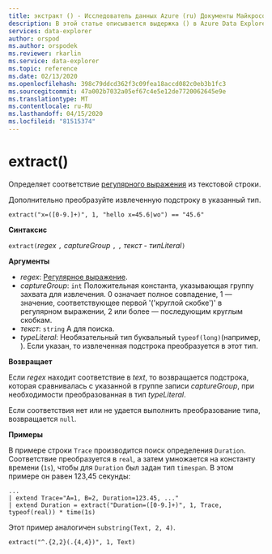 ```yaml
---
title: экстракт () - Исследователь данных Azure (ru) Документы Майкрософт
description: В этой статье описывается выдержка () в Azure Data Explorer.
services: data-explorer
author: orspod
ms.author: orspodek
ms.reviewer: rkarlin
ms.service: data-explorer
ms.topic: reference
ms.date: 02/13/2020
ms.openlocfilehash: 398c79ddcd362f3c09fea18accd082c0eb3b1fc3
ms.sourcegitcommit: 47a002b7032a05ef67c4e5e12de7720062645e9e
ms.translationtype: MT
ms.contentlocale: ru-RU
ms.lasthandoff: 04/15/2020
ms.locfileid: "81515374"
---
```

# <a name="extract"></a>extract()

Определяет соответствие [регулярного выражения](./re2.md) из текстовой строки. 

Дополнительно преобразуйте извлеченную подстроку в указанный тип.

    extract("x=([0-9.]+)", 1, "hello x=45.6|wo") == "45.6"

**Синтаксис**

`extract(`*regex* `,` *captureGroup* `,` `,` *текст* - *типLiteral*`)`

**Аргументы**

* *regex*: [Регулярное выражение](./re2.md).
* *captureGroup*: `int` Положительная константа, указывающая группу захвата для извлечения. 0 означает полное совпадение, 1 — значение, соответствующее первой '('круглой скобке')' в регулярном выражении, 2 или более — последующим круглым скобкам.
* *текст*: `string` A для поиска.
* *typeLiteral*: Необязательный тип буквальный `typeof(long)`(например, ). Если указан, то извлеченная подстрока преобразуется в этот тип. 

**Возвращает**

Если *regex* находит соответствие в *text*, то возвращается подстрока, которая сравнивалась с указанной в группе записи *captureGroup*, при необходимости преобразованная в тип *typeLiteral*.

Если соответствия нет или не удается выполнить преобразование типа, возвращается `null`. 

**Примеры**

В примере строки `Trace` производится поиск определения `Duration`. Соответствие преобразуется в `real`, а затем умножается на константу времени (`1s`), чтобы для `Duration` был задан тип `timespan`. В этом примере он равен 123,45 секунды:

```kusto
...
| extend Trace="A=1, B=2, Duration=123.45, ..."
| extend Duration = extract("Duration=([0-9.]+)", 1, Trace, typeof(real)) * time(1s) 
```

Этот пример аналогичен `substring(Text, 2, 4)`.

```kusto
extract("^.{2,2}(.{4,4})", 1, Text)
```